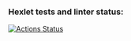 ### Hexlet tests and linter status:
[![Actions Status](https://github.com/evageq/devops-for-programmers-project-74/actions/workflows/hexlet-check.yml/badge.svg)](https://github.com/evageq/devops-for-programmers-project-74/actions)